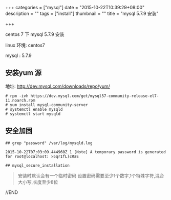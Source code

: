 +++
categories = ["mysql"]
date = "2015-10-22T10:39:29+08:00"
description = ""
tags = ["install"]
thumbnail = ""
title = "mysql 5.7.9 安装"

+++

centos 7 下 mysql 5.7.9 安装

<!--more-->

linux 环境: centos7

mysql : 5.7.9

## 安装yum 源

地址: http://dev.mysql.com/downloads/repo/yum/


```
# rpm -ivh https://dev.mysql.com/get/mysql57-community-release-el7-11.noarch.rpm
# yum install mysql-community-server
# systemctl enable mysqld
# systemctl start mysqld
```

## 安全加固

```
## grep "password" /var/log/mysqld.log

2015-10-22T07:03:09.444960Z 1 [Note] A temporary password is generated for root@localhost: >5qrIfL)cRaE

## mysql_secure_installation

```

> 安装时默认会有一个临时密码
> 设置密码需要至少1个数字,1个特殊字符,混合大小写,长度至少8位


//END

